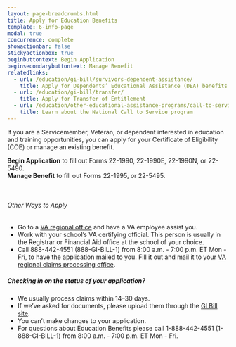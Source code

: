 ```yaml
---
layout: page-breadcrumbs.html
title: Apply for Education Benefits
template: 6-info-page
modal: true
concurrence: complete
showactionbar: false
stickyactionbox: true
beginbuttontext: Begin Application
beginsecondarybuttontext: Manage Benefit
relatedlinks:
  - url: /education/gi-bill/survivors-dependent-assistance/
    title: Apply for Dependents’ Educational Assistance (DEA) benefits
  - url: /education/gi-bill/transfer/
    title: Apply for Transfer of Entitlement
  - url: /education/other-educational-assistance-programs/call-to-service/
    title: Learn about the National Call to Service program
---
```


If you are a Servicemember, Veteran, or dependent interested in education and training opportunities, you can apply for your Certificate of Eligibility (COE) or manage an existing benefit.

<strong>Begin Application</strong> to fill out Forms 22-1990, 22-1990E, 22-1990N, or 22-5490.  
<strong>Manage Benefit</strong> to fill out Forms 22-1995, or 22-5495.

<br/>

<h6>Other Ways to Apply</h6>
<ul>
<li>Go to a <a href="/facilities">VA regional office</a> and have a VA employee assist you.</li>
<li>Work with your school’s VA certifying official. This person is usually in the Registrar or Financial Aid office at the school of your choice.</li>
<li>Call 888-442-4551 (888-GI-BILL-1) from 8:00 a.m. - 7:00 p.m. ET Mon - Fri, to have the application mailed to you. Fill it out and mail it to your <a href="http://www.benefits.va.gov/gibill/regional_processing.asp">VA regional claims processing office</a>.</li>
</ul>

<div class="feature usa-content" markdown="1">


##### Checking in on the status of your application?

- We usually process claims within 14–30 days.
- If we’ve asked for documents, please upload them through the [GI Bill site](https://gibill.custhelp.com/app/home).
- You can’t make changes to your application.
- For questions about Education Benefits please call 1-888-442-4551 (1-888-GI-BILL-1) from 8:00 a.m. - 7:00 p.m. ET Mon - Fri.

</div>

<br/>
